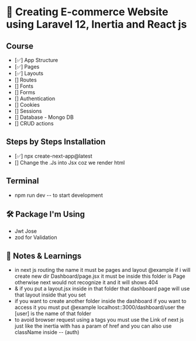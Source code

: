 # 🚀 Creating E-commerce Website using Laravel 12, Inertia and React js

## Course
-  [✅] App Structure
-  [✅] Pages
-  [✅] Layouts
-  [] Routes
-  [] Fonts
-  [] Forms
-  [] Authentication
-  [] Cookies
-  [] Sessions
-  [] Database - Mongo DB
-  [] CRUD actions


## Steps by Steps Installation
- [✅] npx create-next-app@latest
- [] Change the .Js into Jsx coz we render html

## Terminal 
- npm run dev -- to start development

## 🛠️ Package  I'm Using
- Jwt Jose
- zod for Validation


## 🧠 Notes & Learnings
- in next js routing the name it must be pages and layout @example if i will create new dir Dashboard/page.jsx it must be inside this folder is Page otherwise next would not recognize it and it will shows 404
- & if you put a layout.jsx inside in that folder that dashboard page will use  that layout inside that you set
- if you want to create another folder inside the dashboard if you want to access it you must put @example localhost::3000/dashboard/user the [user] is the name of that folder
- to avoid browser request using a tags you must use the Link of next js just like the inertia with has a param of href and you can also use className inside
-- (auth)